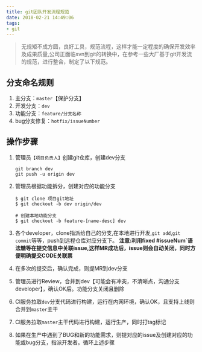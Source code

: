 ```yaml
---
title: git团队开发流程规范
date: 2018-02-21 14:49:06
tags:
- git
---
```

> 无规矩不成方圆，良好工具，规范流程，这样才能一定程度的确保开发效率及成果质量,公司正面临svn到git的转换中，在参考一些大厂基于git开发流的规范，进行整合，制定了以下规范。


## 分支命名规则
1. 主分支：`master`【保护分支】
2. 开发分支：`dev`
3. 功能分支：`feature/分支名称`
4. bug分支修复：`hotfix/issueNumber`

## 操作步骤
1. 管理员`【项目负责人】`创建git仓库，创建dev分支
    ```
    git branch dev
    git push -u origin dev
    ```

2. 管理员根据功能拆分，创建对应的功能分支 
    ```
    $ git clone 项目git地址 
    $ git checkout -b dev origin/dev

    # 创建本地功能分支
    $ git checkout -b feature-[name-desc] dev
    
    ```
3. 各个developer，clone指派给自己的分支,在本地进行开发,`git add`,`git commit`等等，push到远程仓库对应分支下。
    **注意:利用fixed #issueNum`语法糖等在提交信息中关联issue,这样MR成功后，issue则会自动关闭，同时方便明确提交CODE关联票**
4. 在多次的提交后，确认完成，则提MR到dev分支
5. 管理员进行Review，合并到dev【可能会有冲突，不清晰点，沟通分支developer】，确认OK后。功能分支关闭且删除
6. CI服务拉取`dev`分支代码进行构建，运行在内网环境，确认OK，且支持上线则合并到`master`主干
7. CI服务拉取`master`主干代码进行构建，运行生产，同时打tag标记
8. 如果在生产中遇到了BUG和新的功能需求，则提对应的issue及创建对应的功能或bug分支，指派开发者。循环上述步骤